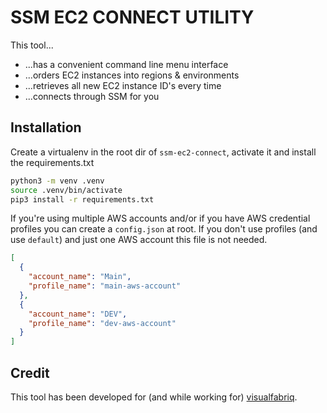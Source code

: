 # SSM EC2 CONNECT UTILITY

This tool...
- ...has a convenient command line menu interface
- ...orders EC2 instances into regions & environments
- ...retrieves all new EC2 instance ID's every time
- ...connects through SSM for you 

## Installation
Create a virtualenv in the root dir of `ssm-ec2-connect`, activate it and install the requirements.txt
```bash
python3 -m venv .venv
source .venv/bin/activate
pip3 install -r requirements.txt
```

If you're using multiple AWS accounts and/or if you have AWS credential profiles you can create a `config.json` at root. If you don't use profiles (and use `default`) and just one AWS account this file is not needed.

```json
[
  {
    "account_name": "Main",
    "profile_name": "main-aws-account"
  },
  {
    "account_name": "DEV",
    "profile_name": "dev-aws-account"
  }
]
```

## Credit

This tool has been developed for (and while working for) [visualfabriq](https://github.com/visualfabriq).

